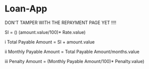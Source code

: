 # Loan-App

DON'T TAMPER WITH THE REPAYMENT PAGE YET !!!!


SI = () (amount.value/100)* Rate.value)

i
Total Payable Amount = SI + amount.value

ii 
Monthly Payable Amount = Total Payable Amount/months.value

iii
Penalty Amount = (Monthly Payable Amount/100)* Penalty.value)